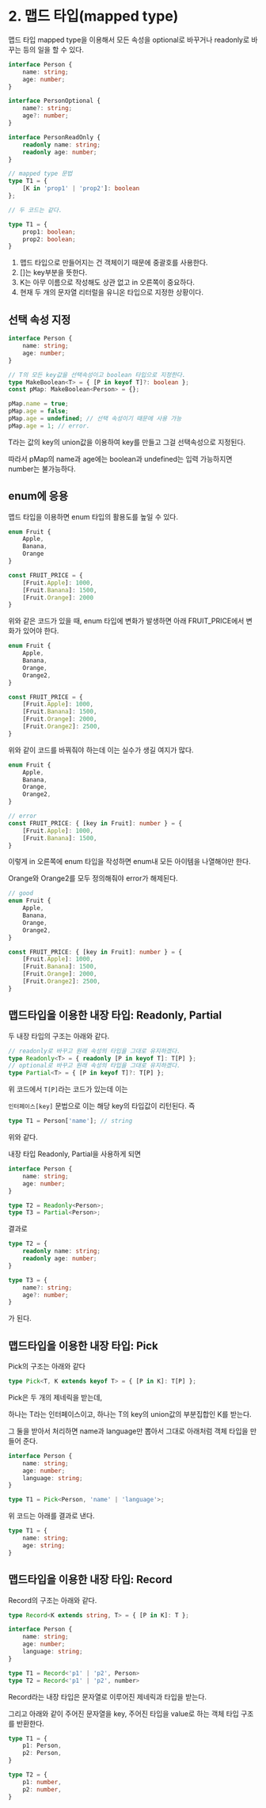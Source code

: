 # 2. 맵드 타입(mapped type)

맵드 타입 mapped type을 이용해서 모든 속성을 optional로 바꾸거나 readonly로 바꾸는 등의 일을 할 수 있다.

```ts
interface Person {
    name: string;
    age: number;
}

interface PersonOptional {
    name?: string;
    age?: number;
}

interface PersonReadOnly {
    readonly name: string;
    readonly age: number;
}
```

```ts
// mapped type 문법
type T1 = { 
    [K in 'prop1' | 'prop2']: boolean 
};

// 두 코드는 같다.

type T1 = {
    prop1: boolean;
    prop2: boolean;
}
```

1. 맵드 타입으로 만들어지는 건 객체이기 때문에 중괄호를 사용한다.
2. []는 key부분을 뜻한다.
3. K는 아무 이름으로 작성해도 상관 없고 in 오른쪽이 중요하다.
4. 현재 두 개의 문자열 리터럴을 유니온 타입으로 지정한 상황이다.

## 선택 속성 지정 

```ts
interface Person {
    name: string;
    age: number;
}

// T의 모든 key값을 선택속성이고 boolean 타입으로 지정한다.
type MakeBoolean<T> = { [P in keyof T]?: boolean };
const pMap: MakeBoolean<Person> = {};

pMap.name = true;
pMap.age = false;
pMap.age = undefined; // 선택 속성이기 때문에 사용 가능
pMap.age = 1; // error.
```

T라는 값의 key의 union값을 이용하여 key를 만들고 그걸 선택속성으로 지정된다.

따라서 pMap의 name과 age에는 boolean과 undefined는 입력 가능하지면 number는 불가능하다.

## enum에 응용

맵드 타입을 이용하면 enum 타입의 활용도를 높일 수 있다.

```ts
enum Fruit {
    Apple,
    Banana,
    Orange
}

const FRUIT_PRICE = {
    [Fruit.Apple]: 1000,
    [Fruit.Banana]: 1500,
    [Fruit.Orange]: 2000
}
```

위와 같은 코드가 있을 때, enum 타입에 변화가 발생하면 아래 FRUIT_PRICE에서 변화가 있어야 한다.

```ts
enum Fruit {
    Apple,
    Banana,
    Orange,
    Orange2,
}

const FRUIT_PRICE = {
    [Fruit.Apple]: 1000,
    [Fruit.Banana]: 1500,
    [Fruit.Orange]: 2000,
    [Fruit.Orange2]: 2500,
}
```

위와 같이 코드를 바꿔줘야 하는데 이는 실수가 생길 여지가 많다.

```ts
enum Fruit {
    Apple,
    Banana,
    Orange,
    Orange2,
}

// error
const FRUIT_PRICE: { [key in Fruit]: number } = {
    [Fruit.Apple]: 1000,
    [Fruit.Banana]: 1500,
}
```

이렇게 in 오른쪽에 enum 타입을 작성하면 enum내 모든 아이템을 나열해야만 한다.

Orange와 Orange2를 모두 정의해줘야 error가 해제된다.

```ts
// good
enum Fruit {
    Apple,
    Banana,
    Orange,
    Orange2,
}

const FRUIT_PRICE: { [key in Fruit]: number } = {
    [Fruit.Apple]: 1000,
    [Fruit.Banana]: 1500,
    [Fruit.Orange]: 2000,
    [Fruit.Orange2]: 2500,
}
```

## 맵드타입을 이용한 내장 타입: Readonly, Partial

두 내장 타입의 구조는 아래와 같다.

```ts
// readonly로 바꾸고 원래 속성의 타입을 그대로 유지하겠다.
type Readonly<T> = { readonly [P in keyof T]: T[P] }; 
// optional로 바꾸고 원래 속성의 타입을 그대로 유지하겠다.
type Partial<T> = { [P in keyof T]?: T[P] }; 
```

위 코드에서 `T[P]`라는 코드가 있는데 이는

`인터페이스[key]` 문법으로 이는 해당 key의 타입값이 리턴된다. 즉 

```ts
type T1 = Person['name']; // string
```

위와 같다. 

내장 타입 Readonly, Partial을 사용하게 되면

```ts
interface Person {
    name: string;
    age: number;
}

type T2 = Readonly<Person>; 
type T3 = Partial<Person>;
```

결과로

```ts
type T2 = {
    readonly name: string;
    readonly age: number;
}

type T3 = {
    name?: string;
    age?: number;
}
```

가 된다.

## 맵드타입을 이용한 내장 타입: Pick

Pick의 구조는 아래와 같다

```ts
type Pick<T, K extends keyof T> = { [P in K]: T[P] };
```

Pick은 두 개의 제네릭을 받는데, 

하나는 T라는 인터페이스이고, 하나는 T의 key의 union값의 부분집합인 K를 받는다.

그 둘을 받아서 처리하면 name과 language만 뽑아서 그대로 아래처럼 객체 타입을 만들어 준다.

```ts
interface Person {
    name: string;
    age: number;
    language: string;
}

type T1 = Pick<Person, 'name' | 'language'>;
```
위 코드는 아래를 결과로 낸다.
```ts
type T1 = {
    name: string;
    age: string;
}
```

## 맵드타입을 이용한 내장 타입: Record

Record의 구조는 아래와 같다.

```ts
type Record<K extends string, T> = { [P in K]: T };
```

```ts
interface Person {
    name: string;
    age: number;
    language: string;
}

type T1 = Record<'p1' | 'p2', Person>
type T2 = Record<'p1' | 'p2', number>
```

Record라는 내장 타입은 문자열로 이루어진 제네릭과 타입을 받는다. 

그리고 아래와 같이 주어진 문자열을 key, 주어진 타입을 value로 하는 객체 타입 구조를 반환한다.

```ts
type T1 = {
    p1: Person,
    p2: Person,
}

type T2 = {
    p1: number,
    p2: number,
}
```
